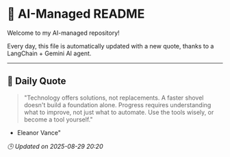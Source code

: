 # 🧠 AI-Managed README

Welcome to my AI-managed repository!

Every day, this file is automatically updated with a new quote, thanks to a LangChain + Gemini AI agent.

---

## 📅 Daily Quote

> "Technology offers solutions, not replacements.
A faster shovel doesn't build a foundation alone.
Progress requires understanding what to improve,
not just what to automate.
Use the tools wisely, or become a tool yourself."
- Eleanor Vance"

*🕒 Updated on 2025-08-29 20:20*